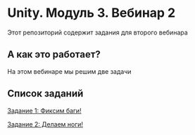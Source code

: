 # Unity. Модуль 3. Вебинар 2

Этот репозиторий содержит задания для второго вебинара

## А как это работает?

На этом вебинаре мы решим две задачи

## Список заданий

[Задание 1: Фиксим баги!](/Task1.md)

[Задание 2: Делаем ноги!](/Task2.md)
